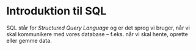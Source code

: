 # Introduktion til SQL
SQL står for *Structured Query Language* og er det sprog vi bruger, når vi skal kommunikere med vores database – f.eks. når vi skal hente, oprette eller gemme data.







